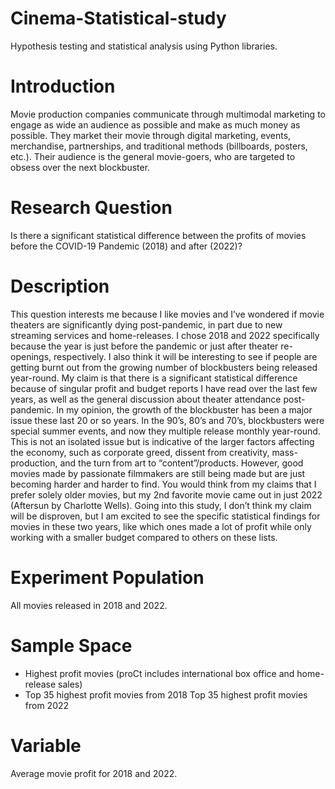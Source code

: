 # Cinema-Statistical-study
Hypothesis testing and statistical analysis using Python libraries.

# Introduction
Movie production companies communicate through multimodal marketing to engage as wide an audience as possible and make as much money as possible. They market their movie through digital marketing, events, merchandise, partnerships, and traditional methods (billboards, posters, etc.). Their audience is the general movie-goers, who are targeted to obsess over the next blockbuster.

# Research Question
Is there a significant statistical difference between the profits of movies before the COVID-19 Pandemic (2018) and after (2022)?

# Description
This question interests me because I like movies and I’ve wondered if movie theaters are significantly dying post-pandemic, in part due to new streaming services and home-releases. I chose 2018 and 2022 specifically because the year is just before the pandemic or just after theater re-openings, respectively. I also think it will be interesting to see if people are getting burnt out from the growing number of blockbusters being released year-round. My claim is that there is a significant statistical difference because of singular profit and budget reports I have read over the last few years, as well as the general discussion about theater attendance post- pandemic. In my opinion, the growth of the blockbuster has been a major issue these last 20 or so years. In the 90’s, 80’s and 70’s, blockbusters were special summer events, and now they multiple release monthly year-round. This is not an isolated issue but is indicative of the larger factors affecting the economy, such as corporate greed, dissent from creativity, mass-production, and the turn from art to “content”/products. However, good movies made by passionate filmmakers are still being made but are just becoming harder and harder to find. You would think from my claims that I prefer solely older movies, but my 2nd favorite movie came out in just 2022 (Aftersun by Charlotte Wells). Going into this study, I don’t think my claim will be disproven, but I am excited to see the specific statistical findings for movies in these two years, like which ones made a lot of profit while only working with a smaller budget compared to others on these lists.

# Experiment Population
All movies released in 2018 and 2022.

# Sample Space
- Highest profit movies (proCt includes international box office and home-release sales)
- Top 35 highest profit movies from 2018 Top 35 highest profit movies from 2022

# Variable
Average movie profit for 2018 and 2022.
